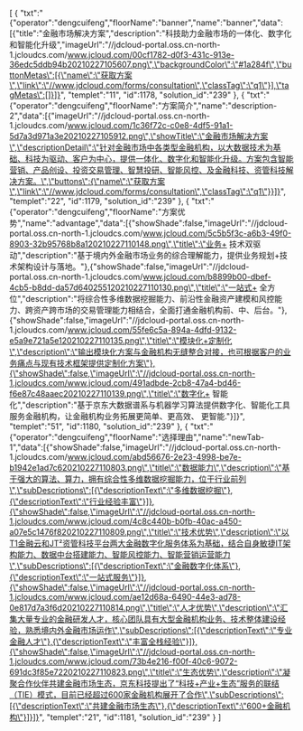 [
	{
		"txt":"{\"operator\":\"dengcuifeng\",\"floorName\":\"banner\",\"name\":\"banner\",\"data\":[{\"title\":\"金融市场解决方案\",\"description\":\"科技助力金融市场的一体化、数字化和智能化升级\",\"imageUrl\":\"//jdcloud-portal.oss.cn-north-1.jcloudcs.com/www.jcloud.com/00cf1782-d0f3-431c-913e-36edc5ddb94b20210227105607.png\",\"backgroundColor\":\"#1a284f\",\"buttonMetas\":[{\"name\":\"获取方案\",\"link\":\"//www.jdcloud.com/forms/consultation\",\"classTag\":\"q1\"}],\"tagMetas\":[]}]}",
		"templet":"11",
		"id":1178,
		"solution_id":"239"
	},
	{
		"txt":"{\"operator\":\"dengcuifeng\",\"floorName\":\"方案简介\",\"name\":\"description-2\",\"data\":[{\"imageUrl\":\"//jdcloud-portal.oss.cn-north-1.jcloudcs.com/www.jcloud.com/1c36f72c-c0e8-4df5-91a1-5d7a3d971a3e20210227105912.png\",\"showTitle\":\"金融市场解决方案\",\"descriptionDetail\":\"针对金融市场中各类型金融机构，以大数据技术为基础、科技为驱动、客户为中心，提供一体化、数字化和智能化升级。方案包含智能营销、产品创设、投资交易管理、智慧投研、智能风控、及金融科技、资管科技解决方案。\",\"buttons\":{\"name\":\"获取方案\",\"link\":\"//www.jdcloud.com/forms/consultation\",\"classTag\":\"q1\"}}]}",
		"templet":"22",
		"id":1179,
		"solution_id":"239"
	},
	{
		"txt":"{\"operator\":\"dengcuifeng\",\"floorName\":\"方案优势\",\"name\":\"advantage\",\"data\":[{\"showShade\":false,\"imageUrl\":\"//jdcloud-portal.oss.cn-north-1.jcloudcs.com/www.jcloud.com/5c5b5f3c-a6b3-49f0-8903-32b95768b8a120210227110148.png\",\"title\":\"业务+ 技术双驱动\",\"description\":\"基于境内外金融市场业务的综合理解能力，提供业务规划+技术架构设计与落地。\"},{\"showShade\":false,\"imageUrl\":\"//jdcloud-portal.oss.cn-north-1.jcloudcs.com/www.jcloud.com/b8899b00-dbef-4cb5-b8dd-da57d640255120210227110130.png\",\"title\":\"一站式+ 全方位\",\"description\":\"将综合性多维数据挖掘能力、前沿性金融资产建模和风控能力、跨资产跨市场的交易管理能力相结合，全面打通金融机构前、中、后台。\"},{\"showShade\":false,\"imageUrl\":\"//jdcloud-portal.oss.cn-north-1.jcloudcs.com/www.jcloud.com/55fe6c5a-894a-4dfd-9132-e5a9e721a5e120210227110135.png\",\"title\":\"模块化+定制化\",\"description\":\"输出模块化方案与金融机构无缝整合对接，也可根据客户的业务痛点与现有技术框架提供定制化方案\"},{\"showShade\":false,\"imageUrl\":\"//jdcloud-portal.oss.cn-north-1.jcloudcs.com/www.jcloud.com/491adbde-2cb8-47a4-bd46-f6e87c48aaec20210227110139.png\",\"title\":\"数字化+ 智能化\",\"description\":\"基于京东大数据谱系与机器学习算法提供数字化、智能化工具服务金融机构，让金融机构业务拓展更简单、更高效、 更智能.\"}]}",
		"templet":"51",
		"id":1180,
		"solution_id":"239"
	},
	{
		"txt":"{\"operator\":\"dengcuifeng\",\"floorName\":\"选择理由\",\"name\":\"newTab-1\",\"data\":[{\"showShade\":false,\"imageUrl\":\"//jdcloud-portal.oss.cn-north-1.jcloudcs.com/www.jcloud.com/abd56676-2e23-4998-be7e-b1942e1ad7c620210227110803.png\",\"title\":\"数据能力\",\"description\":\"基于强大的算法、算力，拥有综合性多维数据挖掘能力，位于行业前列\",\"subDescriptions\":[{\"descriptionText\":\"多维数据挖掘\"},{\"descriptionText\":\"行业经验丰富\"}]},{\"showShade\":false,\"imageUrl\":\"//jdcloud-portal.oss.cn-north-1.jcloudcs.com/www.jcloud.com/4c8c440b-b0fb-40ac-a450-a07e5c1476f820210227110809.png\",\"title\":\"技术优势\",\"description\":\"以T1金融云和JT²资管科技平台两大金融数字化服务体系为基础，结合自身敏捷IT架构能力、数据中台搭建能力、智能风控能力、智能营销运营能力\",\"subDescriptions\":[{\"descriptionText\":\"金融数字化体系\"},{\"descriptionText\":\"一站式服务\"}]},{\"showShade\":false,\"imageUrl\":\"//jdcloud-portal.oss.cn-north-1.jcloudcs.com/www.jcloud.com/ae12d68a-6490-44e3-ad78-0e817d7a3f6d20210227110814.png\",\"title\":\"人才优势\",\"description\":\"汇集大量专业的金融研发人才，核心团队具有大型金融机构业务、技术整体建设经验，熟悉境内外金融市场运作\",\"subDescriptions\":[{\"descriptionText\":\"专业金融人才\"},{\"descriptionText\":\"丰富全栈经验\"}]},{\"showShade\":false,\"imageUrl\":\"//jdcloud-portal.oss.cn-north-1.jcloudcs.com/www.jcloud.com/73b4e216-f00f-40c6-9072-691dc3f85e7220210227110823.png\",\"title\":\"生态优势\",\"description\":\"凝聚合作伙伴共建金融市场生态，京东科技提出了“科技+产业+生态”服务的联结（TIE）模式，目前已经超过600家金融机构展开了合作\",\"subDescriptions\":[{\"descriptionText\":\"共建金融市场生态\"},{\"descriptionText\":\"600+金融机构\"}]}]}",
		"templet":"21",
		"id":1181,
		"solution_id":"239"
	}
]